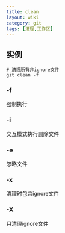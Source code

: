 ```yaml
---
title: clean
layout: wiki
category: git
tags: [清理,工作区]
---
```



## 实例

~~~Text
# 清理所有非ignore文件
git clean -f
~~~

### -f

强制执行

### -i

交互模式执行删除文件

### -e

忽略文件

### -x

清理时包含ignore文件

### -X

只清理ignore文件
